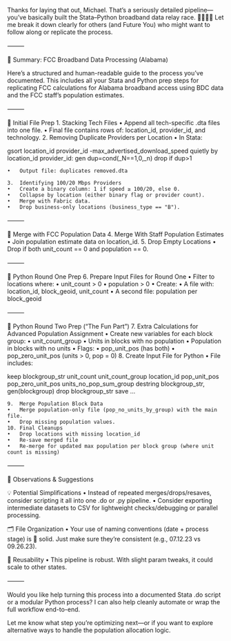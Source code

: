 Thanks for laying that out, Michael. That’s a seriously detailed pipeline—you’ve basically built the Stata–Python broadband data relay race. 🏃‍♂️💾🐍 Let me break it down clearly for others (and Future You) who might want to follow along or replicate the process.

⸻

🧠 Summary: FCC Broadband Data Processing (Alabama)

Here’s a structured and human-readable guide to the process you’ve documented. This includes all your Stata and Python prep steps for replicating FCC calculations for Alabama broadband access using BDC data and the FCC staff’s population estimates.

⸻

📂 Initial File Prep
	1.	Stacking Tech Files
	•	Append all tech-specific .dta files into one file.
	•	Final file contains rows of: location_id, provider_id, and technology.
	2.	Removing Duplicate Providers per Location
	•	In Stata:

gsort  location_id provider_id -max_advertised_download_speed
quietly by location_id provider_id: gen dup=cond(_N==1,0,_n)
drop if dup>1


	•	Output file: duplicates removed.dta

	3.	Identifying 100/20 Mbps Providers
	•	Create a binary column: 1 if speed ≥ 100/20, else 0.
	•	Collapse by location (either binary flag or provider count).
	•	Merge with Fabric data.
	•	Drop business-only locations (business_type == "B").

⸻

👥 Merge with FCC Population Data
	4.	Merge With Staff Population Estimates
	•	Join population estimate data on location_id.
	5.	Drop Empty Locations
	•	Drop if both unit_count == 0 and population == 0.

⸻

🐍 Python Round One Prep
	6.	Prepare Input Files for Round One
	•	Filter to locations where:
	•	unit_count > 0
	•	population > 0
	•	Create:
	•	A file with: location_id, block_geoid, unit_count
	•	A second file: population per block_geoid

⸻

🐍 Python Round Two Prep (“The Fun Part”)
	7.	Extra Calculations for Advanced Population Assignment
	•	Create new variables for each block group:
	•	unit_count_group
	•	Units in blocks with no population
	•	Population in blocks with no units
	•	Flags:
	•	pop_unit_pos (has both)
	•	pop_zero_unit_pos (units > 0, pop = 0)
	8.	Create Input File for Python
	•	File includes:

keep blockgroup_str unit_count unit_count_group location_id pop_unit_pos pop_zero_unit_pos units_no_pop_sum_group
destring blockgroup_str, gen(blockgroup)
drop blockgroup_str
save ...


	9.	Merge Population Block Data
	•	Merge population-only file (pop_no_units_by_group) with the main file.
	•	Drop missing population values.
	10.	Final Cleanups
	•	Drop locations with missing location_id
	•	Re-save merged file
	•	Re-merge for updated max population per block group (where unit count is missing)

⸻

🧠 Observations & Suggestions

💡 Potential Simplifications
	•	Instead of repeated merges/drops/resaves, consider scripting it all into one .do or .py pipeline.
	•	Consider exporting intermediate datasets to CSV for lightweight checks/debugging or parallel processing.

🗂️ File Organization
	•	Your use of naming conventions (date + process stage) is 👏 solid. Just make sure they’re consistent (e.g., 07.12.23 vs 09.26.23).

🔁 Reusability
	•	This pipeline is robust. With slight param tweaks, it could scale to other states.

⸻

Would you like help turning this process into a documented Stata .do script or a modular Python process? I can also help cleanly automate or wrap the full workflow end-to-end.

Let me know what step you’re optimizing next—or if you want to explore alternative ways to handle the population allocation logic.
